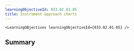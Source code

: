 ```yaml
---
learningObjectiveId: 033.02.01.05
title: Instrument-approach charts
---
```


```tsx eval
<LearningOBjectives learningObjectiveId={033.02.01.05} />
```

## Summary
